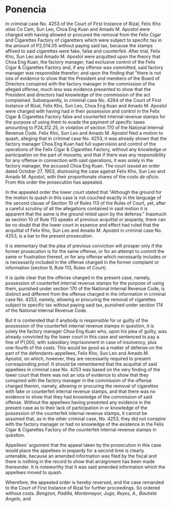 # Ponencia

In criminal case No. 4253 of the Court of First Instance of Rizal, Felix Kho *alias* Co Cam, Sun Leo, Choa Eng Kuan and Amado M. Apostol were charged with having allowed or procured the removal from the Felix Cigar and Cigarettes Factory of cigaretters which were subject to specific tax in the amount of P2,014.05 without paying said tax, because the stamps affixed to said cigarettes were fake, false and counterfeit. After trial, Felix Kho, Sun Leo and Amado M. Apostol were acquitted upon the theory that Choa Eng Kuan, the factory manager, had exclusive control of the Felix Cigar & Cigarettes Factory and, if any offense was committed, said factory manager was responsible therefor; and upon the finding that "there is not iota of evidence to show that the President and members of the Board of Directors conspired with the factory manager in the commission of the alleged offense, much less was evidence presented to show that the President and directors had knowledge of the commission of the act complained. Subsequently, in criminal case No. 4264 of the Court of First Instance of Rizal, Felix Kho, Sun Leo, Choa Eng Kuan and Amado M. Apostol were charged with having had in their possession and control in the Felix Cigar & Cigarettes Factory false and counterfeit internal revenue stamps for the purpose of using them to evade the payment of specific taxes amounting to P24,312.25, in violation of section 170 of the National Internal Revenue Code. Felix Kho, Sun Leo and Amado M. Apostol filed a motion to quash, alleging that in criminal case No. 4253, it was already shown that the factory manager Choa Eng Kuan had full supervision and control of the operations of the Felix Cigar & Cigarettes Factory, without any knowledge or participation on the part of movants; and that if there was any responsibility for any offense in connection with said operations, it was solely in the factory manager, the accused Choa Eng Kuan. The court issued an order dated October 27, 1953, dismissing the case against Felix Kho, Sun Leo and Amado M. Apostol, with their proportionate shares of the costs *de oficio*. From this order the prosecution has appealed.

 In the appealed order the lower court stated that "Although the ground for the motion to quash in this case is not couched exactly in the language of the second clause of Section 10 of Rules 113 of the Rules of Court, yet, after a careful scrutiny of all the allegations contained in said motion it is apparent that the same is the ground relied upon by the defense." Inasmuch as section 10 of Rule 113 speaks of previous acquittal or jeopardy, there can be no doubt that the lower court in essence and effect had ruled that the acquittal of Felix Kho, Sun Leo and Amado M. Apostol in criminal case No. 4253, is a bar to the present prosecution.

 It is elementary that the plea of previous conviction will prosper only if the former prosecution is for the same offense, or for an attempt to commit the same or frustration thereof, or for any offense which necessarily includes or is necessarily included in the offense charged in the former complaint or information (section 9, Rule 113, Rules of Court).

 It is quite clear that the offense charged in the present case, namely, possession of counterfeit internal revenue stamps for the purpose of using them, punished under section 170 of the National Internal Revenue Code, is distinct and different from the offense charged in the information in criminal case No. 4253, namely, allowing or procuring the removal of cigarettes subject to specific tax without paying said tax, punished under section 174 of the National Internal Revenue Code.

 But it is contended that if anybody is responsible for or guilty of the possession of the counterfeit internal revenue stamps in question, it is solely the factory manager Choa Eng Kuan who, upon his plea of guilty, was already convicted by the lower court in this case and sentenced to pay a fine of P1,000, with subsidiary imprisonment in case of insolvency, plus one-fourth of the costs. This would be good as a matter of defense on the part of the defendants-appellees, Felix Kho, Sun Leo and Amado M. Apostol, on which, however, they are necessarily required to present corresponding proof. It should be remembered that the acquittal of said appellees in criminal case No. 4253 was based on the very finding of the lower court that there was not an iota of evidence to show that they conspired with the factory manager in the commission of the offense charged therein, namely, allowing or procuring the removal of cigarettes with fake or counterfeit internal revenue stamps, and that there was no evidence to show that they had knowledge of the commission of said offense. Without the appellees having presented any evidence in the present case as to their lack of participation in or knowledge of the possession of the counterfeit internal revenue stamps, it cannot be assumed that, as in the other criminal case, No. 4253, they did not conspire with the factory manager or had no knowledge of the existence in the Felix Cigar & Cigarettes Factory of the counterfeit internal revenue stamps in question.

 Appellees' argument that the appeal taken by the prosecution in this case would place the appellees in jeopardy for a second time is clearly untenable, because an amended information was filed by the fiscal and there is nothing in the record to show that arraignment has been made thereunder. It is noteworthy that it was said amended information which the appellees moved to quash.

Wherefore, the appealed order is hereby reversed, and the case remanded to the Court of First Instance of Rizal for further proceedings. So ordered without costs. *Bengzon, Padilla, Montemayor, Jugo, Reyes, A., Bautista Angelo*, and
